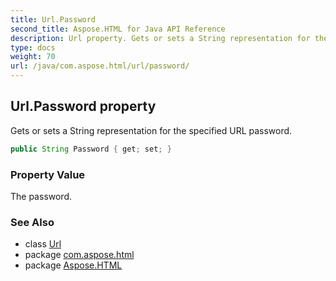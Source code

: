 ```yaml
---
title: Url.Password
second_title: Aspose.HTML for Java API Reference
description: Url property. Gets or sets a String representation for the specified URL password
type: docs
weight: 70
url: /java/com.aspose.html/url/password/
---
```

## Url.Password property

Gets or sets a String representation for the specified URL password.

```java
public String Password { get; set; }
```

### Property Value

The password.

### See Also

* class [Url](../)
* package [com.aspose.html](../../url/)
* package [Aspose.HTML](../../../)
